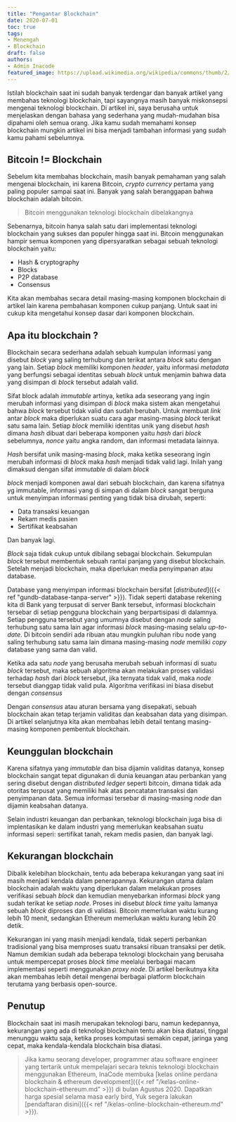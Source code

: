 ```yaml
---
title: "Pengantar Blockchain"
date: 2020-07-01
toc: true
tags:
- Menengah
- Blockchain
draft: false
authors:
- Admin Inacode
featured_image: https://upload.wikimedia.org/wikipedia/commons/thumb/2/22/Blockchain_Illustration_4.jpg/640px-Blockchain_Illustration_4.jpg
---
```


Istilah blockchain saat ini sudah banyak terdengar dan banyak artikel yang membahas teknologi blockchain, tapi sayangnya masih banyak miskonsepsi mengenai teknologi blockchain. Di artikel ini, saya berusaha untuk menjelaskan dengan bahasa yang sederhana yang mudah-mudahan bisa dipahami oleh semua orang. Jika kamu sudah memahami konsep blockchain mungkin artikel ini bisa menjadi tambahan informasi yang sudah kamu pahami sebelumnya.

<!--more--> 

## Bitcoin != Blockchain

Sebelum kita membahas blockchain, masih banyak pemahaman yang salah mengenai blockchain, ini karena Bitcoin, *crypto currency* pertama yang paling populer sampai saat ini. Banyak yang salah beranggapan bahwa blockchain adalah bitcoin. 

> Bitcoin menggunakan teknologi blockchain dibelakangnya

Sebenarnya, bitcoin hanya salah satu dari implementasi teknologi blockchain yang sukses dan populer hingga saat ini. Bitcoin menggunakan hampir semua komponen yang dipersyaratkan sebagai sebuah teknologi blockchain yaitu:

* Hash & cryptography 
* Blocks
* P2P database
* Consensus

Kita akan membahas secara detail masing-masing komponen blockchain di artikel lain karena pembahasan komponen cukup panjang. Untuk saat ini cukup kita mengetahui konsep dasar dari komponen blockchain.

## Apa itu blockchain ?

Blockchain secara sederhana adalah sebuah kumpulan informasi yang disebut *block* yang saling terhubung dan terikat antara *block* satu dengan yang lain. Setiap *block* memiliki komponen *header*, yaitu informasi *metadata* yang berfungsi sebagai identitas sebuah *block* untuk menjamin bahwa data yang disimpan di *block* tersebut adalah valid. 

Sifat block adalah *immutable* artinya, ketika ada seseorang yang ingin merubah informasi yang disimpan di *block* maka sistem akan mengetahui bahwa *block* tersebut tidak valid dan sudah berubah. Untuk membuat *link* antar *block* maka diperlukan suatu cara agar masing-masing *block* terikat satu sama lain. Setiap *block* memiliki identitas unik yang disebut *hash* dimana *hash* dibuat dari beberapa komponen yaitu *hash* dari *block* sebelumnya, *nonce* yaitu angka random, dan informasi metadata lainnya.

*Hash* bersifat unik masing-masing *block*, maka ketika seseorang ingin merubah informasi di *block* maka *hash* menjadi tidak valid lagi. Inilah yang dimaksud dengan sifat *immutable* di dalam *block*

*block* menjadi komponen awal dari sebuah blockchain, dan karena sifatnya yg immutable, informasi yang di simpan di dalam *block* sangat berguna untuk menyimpan informasi penting yang tidak bisa dirubah, seperti: 

* Data transaksi keuangan
* Rekam medis pasien
* Sertifikat keabsahan

Dan banyak lagi.

*Block* saja tidak cukup untuk dibilang sebagai blockchain. Sekumpulan *block* tersebut membentuk sebuah rantai panjang yang disebut blockchain. Setelah menjadi blockchain, maka diperlukan media penyimpanan atau database. 

Database yang menyimpan informasi blockchain bersifat [*distributed*]({{< ref "gundb-database-tanpa-server" >}}). Tidak seperti database rekening kita di Bank yang terpusat di server Bank tersebut, informasi blockchain tersebar di setiap pengguna blockchain yang berpartisipasi di dalamnya. Setiap pengguna tersebut yang umumnya disebut dengan *node* saling terhubung satu sama lain agar informasi *block* masing-masing selalu *up-to-date*. Di bitcoin sendiri ada ribuan atau mungkin puluhan ribu node yang saling terhubung satu sama lain dimana masing-masing *node* memiliki *copy* database yang sama dan valid. 

Ketika ada satu *node* yang berusaha merubah sebuah informasi di suatu *block* tersebut, maka sebuah algoritma akan melakukan proses validasi terhadap *hash* dari *block* tersebut, jika ternyata tidak valid, maka *node* tersebut dianggap tidak valid pula. Algoritma verifikasi ini biasa disebut dengan *consensus*

Dengan *consensus* atau aturan bersama yang disepakati, sebuah blockchain akan tetap terjamin validitas dan keabsahan data yang disimpan. Di artikel selanjutnya kita akan membahas lebih detail tentang masing-masing komponen pembentuk blockchain.

## Keunggulan blockchain

Karena sifatnya yang *immutable* dan bisa dijamin validitas datanya, konsep blockchain sangat tepat digunakan di dunia keuangan atau perbankan yang sering disebut dengan *distributed ledger* seperti bitcoin, dimana tidak ada otoritas terpusat yang memiliki hak atas pencatatan transaksi dan penyimpanan data. Semua informasi tersebar di masing-masing *node* dan dijamin keabsahan datanya.

Selain industri keuangan dan perbankan, teknologi blockchain juga bisa di implentasikan ke dalam industri yang memerlukan keabsahan suatu informasi seperi: sertifikat tanah, rekam medis pasien, dan banyak lagi.

## Kekurangan blockchain

Dibalik kelebihan blockchain, tentu ada beberapa kekurangan yang saat ini masih menjadi kendala dalam penerapannya. Kekurangan utama dalam blockchain adalah waktu yang diperlukan dalam melakukan proses verifikasi sebuah *block* dan kemudian menyebarkan informasi *block* yang sudah terikat ke setiap *node*. Proses ini disebut *block time* yaitu lamanya sebuah *block* diproses dan di validasi. Bitcoin memerlukan waktu kurang lebih 10 menit, sedangkan Ethereum memerlukan waktu kurang lebih 20 detik.

Kekurangan ini yang masih menjadi kendala, tidak seperti perbankan tradisional yang bisa memproses suatu transaksi ribuan transaksi per detik. Namun demikian sudah ada beberapa teknologi blockchain yang berusaha untuk mempercepat proses *block time* meelalui berbagai macam implementasi seperti menggunakan *proxy node*. Di artikel berikutnya kita akan membahas lebih detail mengenai berbagai platform blockchain terutama yang berbasis open-source.

## Penutup

Blockchain saat ini masih merupakan teknologi baru, namun kedepannya, kekurangan yang ada di teknologi blockchain tentu akan bisa diatasi, tinggal menunggu waktu saja, ketika proses komputasi semakin cepat, jaringa yang cepat, maka kendala-kendala blockchain bisa diatasi.

> Jika kamu seorang developer, programmer atau software engineer yang tertarik untuk mempelajari secara teknis teknologi blockchain menggunakan Ethereum, InaCode membuka [kelas online perdana blockchain & ethereum development]({{< ref "/kelas-online-blockchain-ethereum.md" >}}) di bulan Agustus 2020. Dapatkan harga spesial selama masa early bird, Yuk segera lakukan [pendaftaran disini]({{< ref "/kelas-online-blockchain-ethereum.md" >}}).

